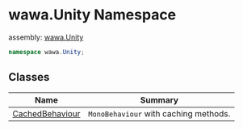 # wawa\.Unity Namespace

assembly: [wawa\.Unity](../wawa.Unity.md)



```csharp
namespace wawa.Unity;
```

## Classes

| Name | Summary |
|------|---------|
| [CachedBehaviour](./wawa.Unity/CachedBehaviour.md) | `MonoBehaviour` with caching methods\. |

